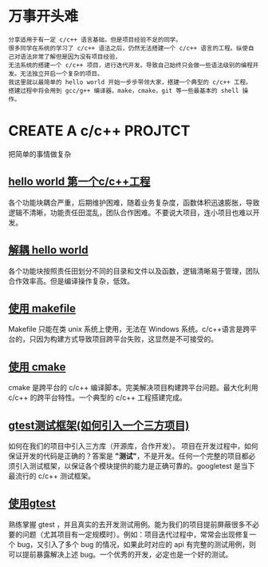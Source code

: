 # 万事开头难
    分享适用于有一定 c/c++ 语言基础，但是项目经验不足的同学。
    很多同学在系统的学习了 c/c++ 语法之后，仍然无法搭建一个 c/c++ 语言的工程。纵使自己对语法非常了解但是因为没有项目经验，
    无法系统的搭建一个 c/c++ 项目，进行迭代开发。导致自己始终只会做一些语法级别的编程开发。无法独立开启一个复杂的项目。
    我这里就以最简单的 hello world 开始一步步带领大家，搭建一个典型的 c/c++ 工程。
    搭建过程中将会用到 gcc/g++ 编译器，make，cmake，git 等一些最基本的 shell 操作。
# CREATE A c/c++ PROJTCT
把简单的事情做复杂
## [hello world 第一个c/c++工程](https://github.com/jinfeihan57/start_A_c_cpp_project/tree/hello_world)
各个功能块耦合严重，后期维护困难，随着业务复杂度，函数体积迅速膨胀，导致逻辑不清晰，功能责任田混乱，团队合作困难。不要说大项目，连小项目也难以开发。
## [解耦 hello world](https://github.com/jinfeihan57/start_A_c_cpp_project/tree/separate_stage2)
各个功能块按照责任田划分不同的目录和文件以及函数，逻辑清晰易于管理，团队合作效率高。但是编译操作复杂，低效。
## [使用 makefile](https://github.com/jinfeihan57/start_A_c_cpp_project/tree/use_makefile)
Makefile 只能在类 unix 系统上使用，无法在 Windows 系统。c/c++语言是跨平台的，只因为构建方式导致项目跨平台失败，这显然是不可接受的。
## [使用 cmake](https://github.com/jinfeihan57/start_A_c_cpp_project/tree/cmake_stage2)
cmake 是跨平台的 c/c++ 编译脚本。完美解决项目构建跨平台问题。最大化利用 c/c++ 的跨平台特性。一个典型的 c/c++ 工程搭建完成。
## [gtest测试框架(如何引入一个三方项目)](https://github.com/jinfeihan57/start_A_c_cpp_project/tree/add_gtest)
如何在我们的项目中引入三方库（开源库，合作开发）。
项目在开发过程中，如何保证开发的代码是正确的？答案是 **"测试"**，不是开发。任何一个完整的项目都必须引入测试框架，以保证各个模块提供的能力是正确可靠的。googletest 是当下最流行的 c/c++ 测试框架。
## [使用gtest](https://github.com/jinfeihan57/start_A_c_cpp_project/tree/use_gtest_stage1)
熟练掌握 gtest ，并且真实的去开发测试用例。能为我们的项目提前屏蔽很多不必要的问题（尤其项目有一定规模时）。例如：项目迭代过程中，常常会出现修复一个 bug，又引入了多个 bug 的情况，如果此时对应的 api 有完整的测试用例，则可以提前暴露解决上述 bug。一个优秀的开发，必定也是一个好的测试。
<br>
